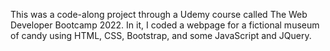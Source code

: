 This was a code-along project through a Udemy course called The Web Developer Bootcamp 2022. In it, I coded a webpage for a fictional museum of candy using HTML, CSS, Bootstrap, and some JavaScript and JQuery.
